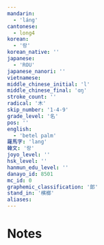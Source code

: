```yaml
---
mandarin:
  - 'láng'
cantonese:
  - long4
korean:
  - '랑'
korean_native: ''
japanese:
  - 'ROU'
japanese_nanori: ''
vietnamese:
middle_chinese_initial: 'l'
middle_chinese_final: 'ɑŋ'
stroke_count: ''
radical: '木'
skip_number: '1-4-9'
grade_level: '名'
pos: ''
english:
  - 'betel palm'
羅馬字: 'lang'
韓文: '랑'
joyo_level: ''
hsk_level: ''
hanmun_edu_level: ''
danayo_id: 8501
mc_id: 0
graphemic_classification: '郞'
stand_in: '檳榔'
aliases:
---
```


# Notes

